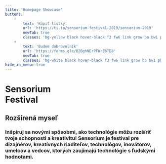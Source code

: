 ```yaml
---
title: 'Homepage Showcase'
buttons:
    -
        text: 'Kúpiť lístky'
        url: 'https://ti.to/sensorium-festival-2019/sensorium-2019'
        newTab: true
        classes: 'bg-yellow black hover-black f3 fw6 link grow ba bw1 ph3 pv1 mb2 mr2 dib'
    -
        text: 'Budem dobrovoľník'
        url: 'https://forms.gle/B2BghNErPFWrZ6TE8'
        newTab: true
        classes: 'bg-white black hover-black f3 fw6 link grow ba bw1 ph3 pv1 mb2 mr2 dib'
hide_in_menu: true
---
```


<!-- <h2 class="rotated-right">4-5 May 2018, Bratislava</h2> -->
# Sensorium <br class="dn-ns">Festival
## Rozšírená myseľ
<h3 class="description">Inšpiruj sa novými spôsobmi, ako technológie môžu rozšíriť tvoje schopnosti a kreativitu!  Sensorium je festival pre dizajnérov, kreatívnych riaditeľov, technológov, inovátorov, umelcov a vedcov, ktorých zaujímajú technológie s ľudskými hodnotami.</h3>
